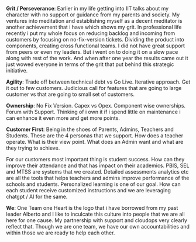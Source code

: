 **Grit / Perseverance**: Earlier in my life getting into IIT talks about my character with no support or guidance from my parents and society. My ventures into meditation and establishing myself as a decent meditator is another achievement that i have which shows my grit. In professional life recently i put my whole focus on reducing backlog and incoming from customers by focusing on no-fix-version tickets. Dividing the product into components, creating cross functional teams. I did not have great support from peers or even my leaders. But i went on to doing it on a slow pace along with rest of the work. And when after one year the results came out it just wowed everyone in terms of the grit that put behind this strategic initiative. 

**Agility**: Trade off between technical debt vs Go Live. Iterative approach. Get it out to few customers. Judicious call for features that are going to large customer vs that are going to small set of customers. 

**Ownership**: No Fix Version. Capex vs Opex. Component wise ownerships. Forum with Support. Thinking of i own it if i spend little on maintenance i can enhance it even more and get more points. 

**Customer First**: Being in the shoes of Parents, Admins, Teachers and Students. These are the 4 personas that we support. How does a teacher operate. What is their view point. What does an Admin want and what are they trying to achieve. 

For our customers most important thing is student success. How can they improve their attendance and that has impact on their academics. PBIS, SEL and MTSS are systems that we created. Detailed assessments analytics etc are all the tools that helps teachers and admins improve performance of the schools and students. Personalized learning is one of our goal. How can each student receive customized instructions and we are leveraging chatgpt / AI for the same. 

**We**: One Team one Heart is the logo that i have borrowed from my past leader Alberto and I like to inculcate this culture into people that we are all here for one cause. My partnership with support and cloudops very clearly reflect that. Though we are one team, we have our own accountabilities and within those we are ready to help each other. 